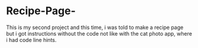 # Recipe-Page-
This is my second project and this time, i was told to make a recipe page but i got instructions without the code not like with the cat photo app, where i had code line hints. 
